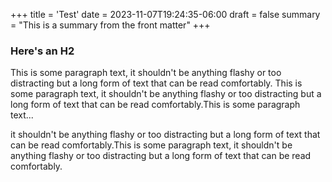 +++
title = 'Test'
date = 2023-11-07T19:24:35-06:00
draft = false
summary = "This is a summary from the front matter"
+++

### Here's an H2
This is some paragraph text, it shouldn't be anything flashy or too distracting but a long form of text that can be read comfortably. This is some paragraph text, it shouldn't be anything flashy or too distracting but a long form of text that can be read comfortably.This is some paragraph text...

it shouldn't be anything flashy or too distracting but a long form of text that can be read comfortably.This is some paragraph text, it shouldn't be anything flashy or too distracting but a long form of text that can be read comfortably.

